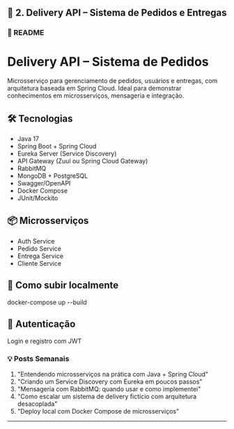 ## 📌 2. Delivery API – Sistema de Pedidos e Entregas

### 📄 README

# Delivery API – Sistema de Pedidos

Microsserviço para gerenciamento de pedidos, usuários e entregas, com arquitetura baseada em Spring Cloud. Ideal para demonstrar conhecimentos em microsserviços, mensageria e integração.

## 🛠 Tecnologias
- Java 17
- Spring Boot + Spring Cloud
- Eureka Server (Service Discovery)
- API Gateway (Zuul ou Spring Cloud Gateway)
- RabbitMQ
- MongoDB + PostgreSQL
- Swagger/OpenAPI
- Docker Compose
- JUnit/Mockito

## 📦 Microsserviços
- Auth Service
- Pedido Service
- Entrega Service
- Cliente Service

## 🔄 Como subir localmente

docker-compose up --build

## 🔐 Autenticação

Login e registro com JWT

### 💡 Posts Semanais
1. "Entendendo microsserviços na prática com Java + Spring Cloud"
2. "Criando um Service Discovery com Eureka em poucos passos"
3. "Mensageria com RabbitMQ: quando usar e como implementei"
4. "Como escalar um sistema de delivery fictício com arquitetura desacoplada"
5. "Deploy local com Docker Compose de microsserviços"

---
